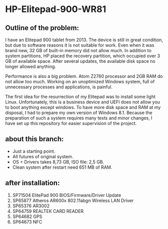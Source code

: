 # HP-Elitepad-900-WR81

## Outline of the problem:

I have an Elitepad 900 tablet from 2013. The device is still in great condition, but due to software reasons it is not suitable for work. Even when it was brand new, 32 GB of built-in memory did not allow much. In addition to system partitions, HP placed the recovery partition, which occupied over 3 GB of available space. After several updates, the available disk space no longer allowed anything.

Performance is also a big problem. Atom Z2760 processor and 2GB RAM do not allow too much. Working on an unoptimized Windows system, full of unnecessary processes and applications, is painful.

The first idea for the resurrection of my Elitepad was to install some light Linux. Unfortunately, this is a business device and UEFI does not allow you to boot anything except windows. To have more disk space and RAM at my disposal, I had to prepare my own version of Windows 8.1. Because the preparation of such a system requires many tests and minor changes, I have set up this repository for easier supervision of the project.

## about this branch:

* Just a starting point.
* All futures of original system.
* OS + Drivers takes 8,73 GB, ISO file: 2,5 GB.
* Clean system after restart need 651 MB of RAM.


## after installation:

1. SP71504 ElitePad 900 BIOS/Firmware/Driver Update
2. SP65877 Atheros AR600x 802.11abgn Wireless LAN Driver
3. SP65376 AR3002
4. SP64759 REALTEK CARD READER
5. SP64682 GPS
6. SP64673 NFC
